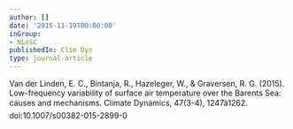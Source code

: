 ```yaml
---
author: []
date: '2015-11-19T00:00:00'
inGroup:
- NLeSC
publishedIn: Clim Dyn
type: journal-article
---
```

Van der Linden, E. C., Bintanja, R., Hazeleger, W., & Graversen, R. G. (2015). Low-frequency variability of surface air temperature over the Barents Sea: causes and mechanisms. Climate Dynamics, 47(3-4), 1247â1262. doi:10.1007/s00382-015-2899-0

